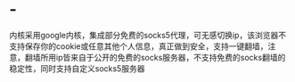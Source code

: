 # -
内核采用google内核，集成部分免费的socks5代理，可无感切换ip，该浏览器不支持保存你的cookie或任意其他个人信息，真正做到安全，支持一键翻墙，注意，翻墙所用ip皆来自于公开的免费的socks服务器，不支持免费的socks翻墙的稳定性，同时支持自定义socks5服务器
